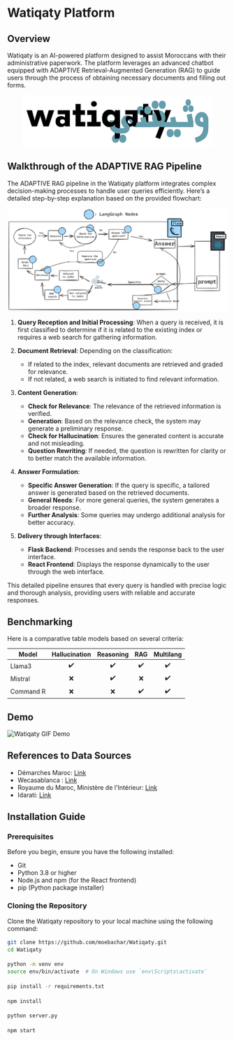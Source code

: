 # Watiqaty Platform

## Overview

Watiqaty is an AI-powered platform designed to assist Moroccans with their administrative paperwork. The platform leverages an advanced chatbot equipped with ADAPTIVE Retrieval-Augmented Generation (RAG) to guide users through the process of obtaining necessary documents and filling out forms.

<p align="center">
  <img src="https://github.com/moebachar/Watiqaty/blob/main/assets/logo.png?raw=true" alt="LangGraph Nodes Pipeline">
</p>

## Walkthrough of the ADAPTIVE RAG Pipeline

The ADAPTIVE RAG pipeline in the Watiqaty platform integrates complex decision-making processes to handle user queries efficiently. Here’s a detailed step-by-step explanation based on the provided flowchart:

![LangGraph Nodes Pipeline](https://github.com/moebachar/Watiqaty/blob/main/assets/diag.png?raw=true)


1. **Query Reception and Initial Processing**: When a query is received, it is first classified to determine if it is related to the existing index or requires a web search for gathering information.
   
2. **Document Retrieval**: Depending on the classification:
   - If related to the index, relevant documents are retrieved and graded for relevance.
   - If not related, a web search is initiated to find relevant information.

3. **Content Generation**:
   - **Check for Relevance**: The relevance of the retrieved information is verified.
   - **Generation**: Based on the relevance check, the system may generate a preliminary response.
   - **Check for Hallucination**: Ensures the generated content is accurate and not misleading.
   - **Question Rewriting**: If needed, the question is rewritten for clarity or to better match the available information.

4. **Answer Formulation**:
   - **Specific Answer Generation**: If the query is specific, a tailored answer is generated based on the retrieved documents.
   - **General Needs**: For more general queries, the system generates a broader response.
   - **Further Analysis**: Some queries may undergo additional analysis for better accuracy.

5. **Delivery through Interfaces**: 
   - **Flask Backend**: Processes and sends the response back to the user interface.
   - **React Frontend**: Displays the response dynamically to the user through the web interface.

This detailed pipeline ensures that every query is handled with precise logic and thorough analysis, providing users with reliable and accurate responses.

## Benchmarking

Here is a comparative table models based on several criteria:

| Model          | Hallucination | Reasoning | RAG | Multilang |
|----------------|:--------:|:-----:|:-----------:|:---------------:|
| Llama3  |    ✔️    |   ✔️   |      ✔️     |       ✔️       |
| Mistral        |    ❌   |   ✔️   |       ❌     |       ✔️       |
| Command R        |    ❌    |   ❌   |      ✔️     |       ✔️       |

## Demo

![Watiqaty GIF Demo](https://github.com/moebachar/Watiqaty/blob/main/assets/Design%20sans%20titre%20(1).gif?raw=true)


## References to Data Sources

- Démarches Maroc: [Link](https://www.demarchesmaroc.com)
- Wecasablanca : [Link](https://www.casablancacity.ma/ar/demarche/41/autorisation-de-dresser-lacte-de-mariage)
- Royaume du Maroc, Ministère de l'Intérieur: [Link](https://www.passeport.ma/)
- Idarati: [Link](https://idarati.ma/)
  

## Installation Guide

### Prerequisites

Before you begin, ensure you have the following installed:
- Git
- Python 3.8 or higher
- Node.js and npm (for the React frontend)
- pip (Python package installer)

### Cloning the Repository

Clone the Watiqaty repository to your local machine using the following command:

```bash
git clone https://github.com/moebachar/Watiqaty.git
cd Watiqaty

python -m venv env
source env/bin/activate  # On Windows use `env\Scripts\activate`

pip install -r requirements.txt

npm install

python server.py

npm start

```

